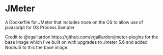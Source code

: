 # JMeter
A Dockerfile for JMeter that includes node on the OS to allow use of javascript for OS Process Sampler 

Credit to @egaillardon https://github.com/egaillardon/jmeter-plugins for the base image which I've built on with upgrades to Jmeter 5.6 and added NodeJS to this the base image.
